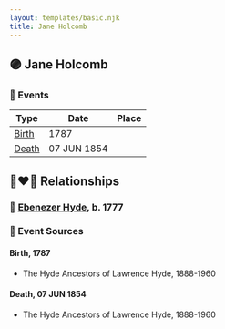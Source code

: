 ```yaml
---
layout: templates/basic.njk
title: Jane Holcomb
---
```

## 🟣 Jane Holcomb

### 📆 Events

Type | Date | Place
------ | ------ | ------
[Birth](#event-e11e0983-3e72-4d0a-aa19-3f130a0394f5) | 1787 |
[Death](#event-0a56e7b9-a544-461c-9fcb-51fcb2753437) | 07 JUN 1854 |

## 👩‍❤️‍👨 Relationships

### 🔵 [Ebenezer Hyde](/people/9/92367136), b. 1777

### 📰 Event Sources

#### <a id="event-e11e0983-3e72-4d0a-aa19-3f130a0394f5"></a> Birth, 1787
* The Hyde Ancestors of Lawrence Hyde, 1888-1960

#### <a id="event-0a56e7b9-a544-461c-9fcb-51fcb2753437"></a> Death, 07 JUN 1854
* The Hyde Ancestors of Lawrence Hyde, 1888-1960